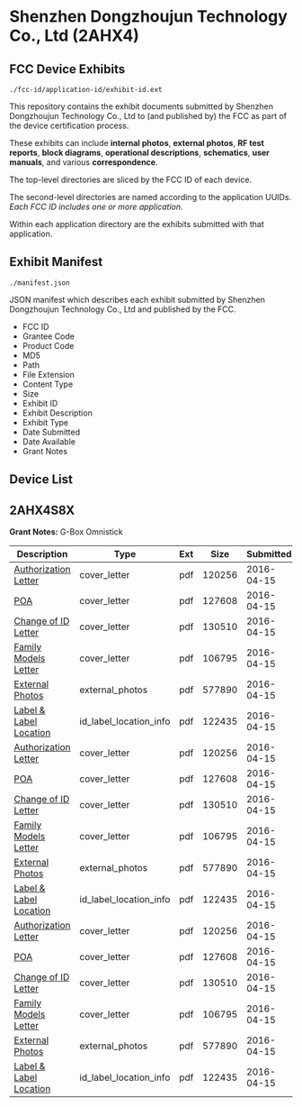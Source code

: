 # Shenzhen Dongzhoujun Technology Co., Ltd (2AHX4)
## FCC Device Exhibits

```
./fcc-id/application-id/exhibit-id.ext
```

This repository contains the exhibit documents submitted by Shenzhen Dongzhoujun Technology Co., Ltd to (and published by) the FCC as part of the device certification process.

These exhibits can include **internal photos**, **external photos**, **RF test reports**, **block diagrams**, **operational descriptions**, **schematics**, **user manuals**, and various **correspondence**.

The top-level directories are sliced by the FCC ID of each device.

The second-level directories are named according to the application UUIDs. *Each FCC ID includes one or more application.*

Within each application directory are the exhibits submitted with that application. 

## Exhibit Manifest

```
./manifest.json
```

JSON manifest which describes each exhibit submitted by Shenzhen Dongzhoujun Technology Co., Ltd and published by the FCC.

- FCC ID
- Grantee Code
- Product Code
- MD5
- Path
- File Extension
- Content Type
- Size
- Exhibit ID
- Exhibit Description
- Exhibit Type
- Date Submitted
- Date Available
- Grant Notes

## Device List
## 2AHX4S8X
**Grant Notes:** G-Box Omnistick

| Description | Type | Ext | Size | Submitted | Available |
| ----------- | ---- | --- | ---- | --------- | --------- |
| [Authorization Letter](2AHX4S8X/0d85c555cb784002429a1674440a5c85/2960149.pdf) | cover_letter | pdf | 120256 | 2016-04-15 | 2016-04-15 |
| [POA](2AHX4S8X/0d85c555cb784002429a1674440a5c85/2960150.pdf) | cover_letter | pdf | 127608 | 2016-04-15 | 2016-04-15 |
| [Change of ID Letter](2AHX4S8X/0d85c555cb784002429a1674440a5c85/2960151.pdf) | cover_letter | pdf | 130510 | 2016-04-15 | 2016-04-15 |
| [Family Models Letter](2AHX4S8X/0d85c555cb784002429a1674440a5c85/2960152.pdf) | cover_letter | pdf | 106795 | 2016-04-15 | 2016-04-15 |
| [External Photos](2AHX4S8X/0d85c555cb784002429a1674440a5c85/2960153.pdf) | external_photos | pdf | 577890 | 2016-04-15 | 2016-04-15 |
| [Label & Label Location](2AHX4S8X/0d85c555cb784002429a1674440a5c85/2960154.pdf) | id_label_location_info | pdf | 122435 | 2016-04-15 | 2016-04-15 |
| [Authorization Letter](2AHX4S8X/dc05b3271408530e67180c98854dd6da/2960149.pdf) | cover_letter | pdf | 120256 | 2016-04-15 | 2016-04-15 |
| [POA](2AHX4S8X/dc05b3271408530e67180c98854dd6da/2960150.pdf) | cover_letter | pdf | 127608 | 2016-04-15 | 2016-04-15 |
| [Change of ID Letter](2AHX4S8X/dc05b3271408530e67180c98854dd6da/2960151.pdf) | cover_letter | pdf | 130510 | 2016-04-15 | 2016-04-15 |
| [Family Models Letter](2AHX4S8X/dc05b3271408530e67180c98854dd6da/2960152.pdf) | cover_letter | pdf | 106795 | 2016-04-15 | 2016-04-15 |
| [External Photos](2AHX4S8X/dc05b3271408530e67180c98854dd6da/2960153.pdf) | external_photos | pdf | 577890 | 2016-04-15 | 2016-04-15 |
| [Label & Label Location](2AHX4S8X/dc05b3271408530e67180c98854dd6da/2960154.pdf) | id_label_location_info | pdf | 122435 | 2016-04-15 | 2016-04-15 |
| [Authorization Letter](2AHX4S8X/49ecdb24ee7c908ea33fe99a9825d788/2960149.pdf) | cover_letter | pdf | 120256 | 2016-04-15 | 2016-04-15 |
| [POA](2AHX4S8X/49ecdb24ee7c908ea33fe99a9825d788/2960150.pdf) | cover_letter | pdf | 127608 | 2016-04-15 | 2016-04-15 |
| [Change of ID Letter](2AHX4S8X/49ecdb24ee7c908ea33fe99a9825d788/2960151.pdf) | cover_letter | pdf | 130510 | 2016-04-15 | 2016-04-15 |
| [Family Models Letter](2AHX4S8X/49ecdb24ee7c908ea33fe99a9825d788/2960152.pdf) | cover_letter | pdf | 106795 | 2016-04-15 | 2016-04-15 |
| [External Photos](2AHX4S8X/49ecdb24ee7c908ea33fe99a9825d788/2960153.pdf) | external_photos | pdf | 577890 | 2016-04-15 | 2016-04-15 |
| [Label & Label Location](2AHX4S8X/49ecdb24ee7c908ea33fe99a9825d788/2960154.pdf) | id_label_location_info | pdf | 122435 | 2016-04-15 | 2016-04-15 |
